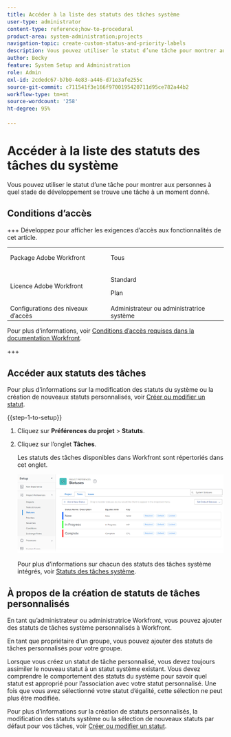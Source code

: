 ```yaml
---
title: Accéder à la liste des statuts des tâches système
user-type: administrator
content-type: reference;how-to-procedural
product-area: system-administration;projects
navigation-topic: create-custom-status-and-priority-labels
description: Vous pouvez utiliser le statut d’une tâche pour montrer aux personnes à quel stade de développement se trouve une tâche à un moment donné.
author: Becky
feature: System Setup and Administration
role: Admin
exl-id: 2cdedc67-b7b0-4e83-a446-d71e3afe255c
source-git-commit: c711541f3e166f9700195420711d95ce782a44b2
workflow-type: tm+mt
source-wordcount: '258'
ht-degree: 95%

---
```


# Accéder à la liste des statuts des tâches du système

Vous pouvez utiliser le statut d’une tâche pour montrer aux personnes à quel stade de développement se trouve une tâche à un moment donné.

## Conditions d’accès

+++ Développez pour afficher les exigences d’accès aux fonctionnalités de cet article.

<table style="table-layout:auto"> 
 <col> 
 <col> 
 <tbody> 
  <tr> 
   <td>Package Adobe Workfront</td> 
   <td><p>Tous</p></td> 
  </tr> 
  <tr> 
   <td>Licence Adobe Workfront</td> 
   <td><p>Standard</p>
       <p>Plan</p></td>
  </tr> 
  <tr> 
   <td>Configurations des niveaux d’accès</td> 
   <td>Administrateur ou administratrice système</td> 
  </tr> 
 </tbody> 
</table>

Pour plus d’informations, voir [Conditions d’accès requises dans la documentation Workfront](/help/quicksilver/administration-and-setup/add-users/access-levels-and-object-permissions/access-level-requirements-in-documentation.md).

+++

## Accéder aux statuts des tâches

Pour plus d’informations sur la modification des statuts du système ou la création de nouveaux statuts personnalisés, voir [Créer ou modifier un statut](../../../administration-and-setup/customize-workfront/creating-custom-status-and-priority-labels/create-or-edit-a-status.md).

{{step-1-to-setup}}

1. Cliquez sur **Préférences du projet** > **Statuts**.

1. Cliquez sur l’onglet **Tâches**.

   Les statuts des tâches disponibles dans Workfront sont répertoriés dans cet onglet.

   ![ Statut de la tâche ](assets/task-status.png)

   Pour plus d’informations sur chacun des statuts des tâches système intégrés, voir [Statuts des tâches système](../../../administration-and-setup/customize-workfront/creating-custom-status-and-priority-labels/system-task-statuses.md).

## À propos de la création de statuts de tâches personnalisés

En tant qu’administrateur ou administratrice Workfront, vous pouvez ajouter des statuts de tâches système personnalisés à Workfront.

En tant que propriétaire d’un groupe, vous pouvez ajouter des statuts de tâches personnalisés pour votre groupe.

Lorsque vous créez un statut de tâche personnalisé, vous devez toujours assimiler le nouveau statut à un statut système existant. Vous devez comprendre le comportement des statuts du système pour savoir quel statut est approprié pour l’association avec votre statut personnalisé. Une fois que vous avez sélectionné votre statut d’égalité, cette sélection ne peut plus être modifiée.

Pour plus d’informations sur la création de statuts personnalisés, la modification des statuts système ou la sélection de nouveaux statuts par défaut pour vos tâches, voir [Créer ou modifier un statut](../../../administration-and-setup/customize-workfront/creating-custom-status-and-priority-labels/create-or-edit-a-status.md).
